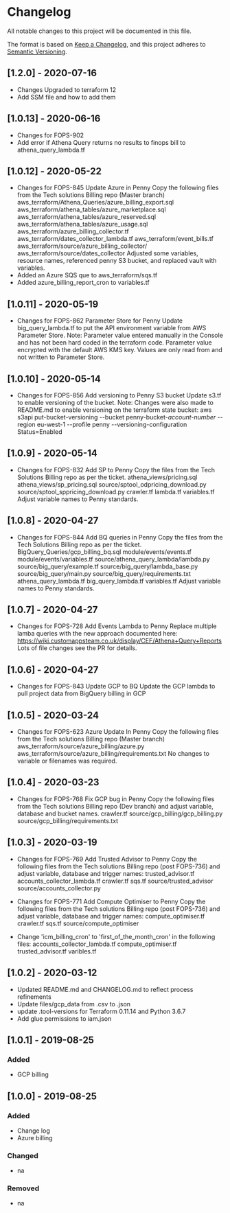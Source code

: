 # Changelog
All notable changes to this project will be documented in this file.

The format is based on [Keep a Changelog](https://keepachangelog.com/en/1.0.0/),
and this project adheres to [Semantic Versioning](https://semver.org/spec/v2.0.0.html).

## [1.2.0] - 2020-07-16
- Changes Upgraded to terraform 12
- Add SSM file and how to add them


## [1.0.13] - 2020-06-16
- Changes for FOPS-902 
- Add error if Athena Query returns no results to finops bill to athena_query_lambda.tf


## [1.0.12] - 2020-05-22
- Changes for FOPS-845 Update Azure in Penny
  Copy the following files from the Tech solutions Billing repo (Master branch)
    aws_terraform/Athena_Queries/azure_billing_export.sql
    aws_terraform/athena_tables/azure_marketplace.sql
    aws_terraform/athena_tables/azure_reserved.sql
    aws_terraform/athena_tables/azure_usage.sql
    aws_terraform/azure_billing_collector.tf
    aws_terraform/dates_collector_lambda.tf
    aws_terraform/event_bills.tf
    aws_terraform/source/azure_billing_collector/
    aws_terraform/source/dates_collector
    Adjusted some variables, resource names, referenced penny S3 bucket, and replaced vault with variables.
- Added an Azure SQS que to aws_terraform/sqs.tf
- Added azure_billing_report_cron to variables.tf

## [1.0.11] - 2020-05-19
- Changes for FOPS-862 Parameter Store for Penny
  Update big_query_lambda.tf to put the API environment variable from AWS Parameter Store.
  Note: Parameter value entered manually in the Console and has not been hard coded in the terraform code.
        Parameter value encrypted with the default AWS KMS key.
        Values are only read from and not written to Parameter Store.

## [1.0.10] - 2020-05-14
- Changes for FOPS-856 Add versioning to Penny S3 bucket
  Update s3.tf to enable versioning of the bucket.
  Note: Changes were also made to README.md to enable versioning on the terraform state bucket:
  aws s3api put-bucket-versioning --bucket penny-bucket-*account-number* --region eu-west-1 --profile penny --versioning-configuration Status=Enabled 

## [1.0.9] - 2020-05-14
- Changes for FOPS-832 Add SP to Penny
  Copy the files from the Tech Solutions Billing repo as per the ticket.
     athena_views/pricing.sql
     athena_views/sp_pricing.sql
     source/sptool_odpricing_download.py
     source/sptool_sppricing_download.py
     crawler.tf
     lambda.tf
     variables.tf
  Adjust variable names to Penny standards.

## [1.0.8] - 2020-04-27
- Changes for FOPS-844 Add BQ queries in Penny
  Copy the files from the Tech Solutions Billing repo as per the ticket.
    BigQuery_Queries/gcp_billing_bq.sql
    module/events/events.tf
    module/events/variables.tf
    source/athena_query_lambda/lambda.py
    source/big_query/example.tf
    source/big_query/lambda_base.py
    source/big_query/main.py
    source/big_query/requirements.txt
    athena_query_lambda.tf
    big_query_lambda.tf
    variables.tf
  Adjust variable names to Penny standards.

## [1.0.7] - 2020-04-27
- Changes for FOPS-728 Add Events Lambda to Penny
  Replace multiple lamba queries with the new approach documented here:
  https://wiki.customappsteam.co.uk/display/CEF/Athena+Query+Reports
  Lots of file changes see the PR for details.

## [1.0.6] - 2020-04-27
- Changes for FOPS-843 Update GCP to BQ
  Update the GCP lambda to pull project data from BigQuery billing in GCP


## [1.0.5] - 2020-03-24
- Changes for FOPS-623 Azure Update In Penny
  Copy the following files from the Tech solutions Billing repo (Master branch)
    aws_terraform/source/azure_billing/azure.py
    aws_terraform/source/azure_billing/requirements.txt
    No changes to variable or filenames was required.

## [1.0.4] - 2020-03-23
- Changes for FOPS-768 Fix GCP bug in Penny
  Copy the following files from the Tech solutions Billing repo (Dev branch) and adjust variable, database and bucket names.
    crawler.tf
    source/gcp_billing/gcp_billing.py
    source/gcp_billing/requirements.txt

## [1.0.3] - 2020-03-19
- Changes for FOPS-769 Add Trusted Advisor to Penny
  Copy the following files from the Tech solutions Billing repo (post FOPS-736) and adjust variable, database and trigger names:
    trusted_advisor.tf
    accounts_collector_lambda.tf
    crawler.tf
    sqs.tf
    source/trusted_advisor
    source/accounts_collector.py

- Changes for FOPS-771 Add Compute Optimiser to Penny
  Copy the following files from the Tech solutions Billing repo (post FOPS-736) and adjust variable, database and trigger names:
    compute_optimiser.tf
    crawler.tf
    sqs.tf
    source/compute_optimiser

- Change 'icm_billing_cron' to 'first_of_the_month_cron' in the following files:
    accounts_collector_lambda.tf
    compute_optimiser.tf
    trusted_advisor.tf
    varibles.tf

## [1.0.2] - 2020-03-12
- Updated README.md and CHANGELOG.md to reflect process refinements
- Update files/gcp_data from .csv to .json
- update .tool-versions for Terraform 0.11.14 and Python 3.6.7
- Add glue permissions to iam.json

## [1.0.1] - 2019-08-25
### Added
- GCP billing

## [1.0.0] - 2019-08-25
### Added
- Change log
- Azure billing
### Changed
- na
### Removed
- na
